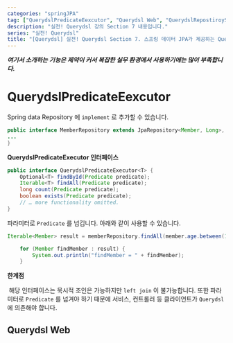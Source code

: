 ```yaml
---
categories: "springJPA"
tag: ["QuerydslPredicateEexcutor", "Querydsl Web", "QuerydslRepostiroySupport"]
description: "실전! Querydsl 강의 Section 7 내용입니다."
series: "실전! Querydsl"
title: "[Querydsl] 실전! Querydsl Section 7. 스프링 데이터 JPA가 제공하는 Querydsl 기능"
---
```


***여기서 소개하는 기능은 제약이 커서 복잡한 실무 환경에서 사용하기에는 많이 부족합니다.***

# QuerydslPredicateEexcutor

Spring data Repository 에 `implement` 로 추가할 수 있습니다.

```java
public interface MemberRepository extends JpaRepository<Member, Long>, QuerydslPredicateExecutor<Member> {
...
}
```

**QuerydslPredicateExecutor 인터페이스**

```java
public interface QuerydslPredicateExecutor<T> {
    Optional<T> findById(Predicate predicate);
    Iterable<T> findAll(Predicate predicate);
    long count(Predicate predicate);
    boolean exists(Predicate predicate);
    // … more functionality omitted.
}
```

파라미터로 `Predicate` 를 넘깁니다. 아래와 같이 사용할 수 있습니다.

```java
Iterable<Member> result = memberRepository.findAll(member.age.between(10, 40).and(member.username.eq("member1")));

    for (Member findMember : result) {
        System.out.println("findMember = " + findMember);
    }
```

**한계점**

​	해당 인터페이스는 묵시적 조인은 가능하지만 `left join` 이 불가능합니다. 또한 파라미터로 `Predicate` 를 넘겨야 하기 때문에 서비스, 컨트롤러 등 클라이언트가 `Querydsl` 에 의존해야 합니다. 

## Querydsl Web